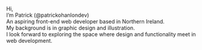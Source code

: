 Hi, <br />
I’m Patrick (@patrickohanlondev) <br />
An aspiring front-end web developer based in Northern Ireland. <br />
My background is in graphic design and illustration.  <br />
I look forward to exploring the space where design and functionality meet in web development.

<!---
patrickohanlondev/patrickohanlondev is a ✨ special ✨ repository because its `README.md` (this file) appears on your GitHub profile.
You can click the Preview link to take a look at your changes.
--->
